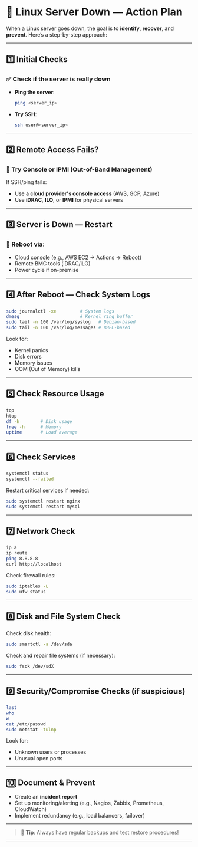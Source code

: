 # 🚨 Linux Server Down — Action Plan

When a Linux server goes down, the goal is to **identify**, **recover**, and **prevent**. Here’s a step-by-step approach:

---

## 1️⃣ Initial Checks

### ✅ Check if the server is really down
- **Ping the server**:
  ```bash
  ping <server_ip>
  ```
- **Try SSH**:
  ```bash
  ssh user@<server_ip>
  ```

---

## 2️⃣ Remote Access Fails?

### 🔁 Try Console or IPMI (Out-of-Band Management)
If SSH/ping fails:
- Use a **cloud provider's console access** (AWS, GCP, Azure)
- Use **iDRAC**, **ILO**, or **IPMI** for physical servers

---

## 3️⃣ Server is Down — Restart

### 🔧 Reboot via:
- Cloud console (e.g., AWS EC2 -> Actions -> Reboot)
- Remote BMC tools (iDRAC/iLO)
- Power cycle if on-premise

---

## 4️⃣ After Reboot — Check System Logs

```bash
sudo journalctl -xe         # System logs
dmesg                       # Kernel ring buffer
sudo tail -n 100 /var/log/syslog   # Debian-based
sudo tail -n 100 /var/log/messages # RHEL-based
```

Look for:
- Kernel panics
- Disk errors
- Memory issues
- OOM (Out of Memory) kills

---

## 5️⃣ Check Resource Usage

```bash
top
htop
df -h        # Disk usage
free -h      # Memory
uptime       # Load average
```

---

## 6️⃣ Check Services

```bash
systemctl status
systemctl --failed
```

Restart critical services if needed:

```bash
sudo systemctl restart nginx
sudo systemctl restart mysql
```

---

## 7️⃣ Network Check

```bash
ip a
ip route
ping 8.8.8.8
curl http://localhost
```

Check firewall rules:

```bash
sudo iptables -L
sudo ufw status
```

---

## 8️⃣ Disk and File System Check

Check disk health:

```bash
sudo smartctl -a /dev/sda
```

Check and repair file systems (if necessary):

```bash
sudo fsck /dev/sdX
```

---

## 9️⃣ Security/Compromise Checks (if suspicious)

```bash
last
who
w
cat /etc/passwd
sudo netstat -tulnp
```

Look for:
- Unknown users or processes
- Unusual open ports

---

## 🔟 Document & Prevent

- Create an **incident report**
- Set up monitoring/alerting (e.g., Nagios, Zabbix, Prometheus, CloudWatch)
- Implement redundancy (e.g., load balancers, failover)

---

> 🧠 **Tip**: Always have regular backups and test restore procedures!

---
